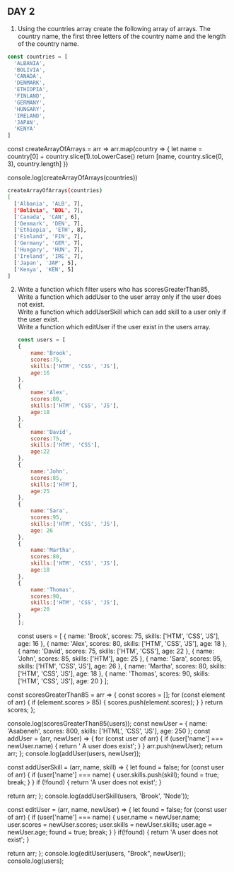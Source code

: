 ## DAY 2
1. Using the countries array create the following array of arrays. The country name, the first three letters of the country name and the length of the country name.

```js
const countries = [
  'ALBANIA',
  'BOLIVIA',
  'CANADA',
  'DENMARK',
  'ETHIOPIA',
  'FINLAND',
  'GERMANY',
  'HUNGARY',
  'IRELAND',
  'JAPAN',
  'KENYA'
]
```


const createArrayOfArrays = arr =>
  arr.map(country => {
    let name = country[0] + country.slice(1).toLowerCase()
    return [name, country.slice(0, 3), country.length]
  })

console.log(createArrayOfArrays(countries))

```sh
createArrayOfArrays(countries)
[
  ['Albania', 'ALB', 7],
  ['Bolivia', 'BOL', 7],
  ['Canada', 'CAN', 6],
  ['Denmark', 'DEN', 7],
  ['Ethiopia', 'ETH', 8],
  ['Finland', 'FIN', 7],
  ['Germany', 'GER', 7],
  ['Hungary', 'HUN', 7],
  ['Ireland', 'IRE', 7],
  ['Japan', 'JAP', 5],
  ['Kenya', 'KEN', 5]
]
```

 2.	Write a function which filter users who has  scoresGreaterThan85,  
	Write a function which addUser  to the user array only if the user does not exist.   
	Write a function which addUserSkill which can add skill to a user only if the user exist.   
	Write a function which editUser if the user exist in the users array.  
	```js
	const users = [
	{
		name:'Brook', 
		scores:75,
		skills:['HTM', 'CSS', 'JS'],
		age:16
	},
	{
		name:'Alex', 
		scores:80,
		skills:['HTM', 'CSS', 'JS'],
		age:18
	}, 
	{
		name:'David', 
		scores:75,
		skills:['HTM', 'CSS'],
		age:22
	}, 
	{
		name:'John', 
		scores:85,
		skills:['HTM'],
		age:25
	},
	{
		name:'Sara',
		scores:95,
		skills:['HTM', 'CSS', 'JS'],
		age: 26
	},
	{
		name:'Martha', 
		scores:80,
		skills:['HTM', 'CSS', 'JS'],
		age:18
	},
	{
		name:'Thomas',
		scores:90,
		skills:['HTM', 'CSS', 'JS'],
		age:20
	}
	];

	```
	const users = [
  {
    name: 'Brook',
    scores: 75,
    skills: ['HTM', 'CSS', 'JS'],
    age: 16
  },
  {
    name: 'Alex',
    scores: 80,
    skills: ['HTM', 'CSS', 'JS'],
    age: 18
  },
  {
    name: 'David',
    scores: 75,
    skills: ['HTM', 'CSS'],
    age: 22
  },
  {
    name: 'John',
    scores: 85,
    skills: ['HTM'],
    age: 25
  },
  {
    name: 'Sara',
    scores: 95,
    skills: ['HTM', 'CSS', 'JS'],
    age: 26
  },
  {
    name: 'Martha',
    scores: 80,
    skills: ['HTM', 'CSS', 'JS'],
    age: 18
  },
  {
    name: 'Thomas',
    scores: 90,
    skills: ['HTM', 'CSS', 'JS'],
    age: 20
  }
];

const scoresGreaterThan85 = arr => {
  const scores = [];
  for (const element of arr) {
    if (element.scores > 85) {
      scores.push(element.scores);
    }
  }
  return scores;
};

console.log(scoresGreaterThan85(users));
const newUser = {
  name: 'Asabeneh',
  scores: 800,
  skills: ['HTML', 'CSS', 'JS'],
  age: 250
};
const addUser = (arr, newUser) => {
  for (const user of arr) {
    if (user['name'] === newUser.name) {
      return ' A user does exist';
    }
  }
  arr.push(newUser);
  return arr;
};
console.log(addUser(users, newUser));

const addUserSkill = (arr, name, skill) => {
  let found = false;
  for (const user of arr) {
    if (user['name'] === name) {
      user.skills.push(skill);
      found = true;
      break;
    }
  }
  if (!found) {
    return 'A user does not exist';
  }

  return arr;
};
console.log(addUserSkill(users, 'Brook', 'Node'));

const editUser = (arr, name, newUser) => {
  let found = false;
  for (const user of arr) {
    if (user['name'] === name) {
      user.name = newUser.name;
      user.scores = newUser.scores;
      user.skills = newUser.skills;
      user.age = newUser.age;
      found = true;
      break;
    } 
  }
  if(!found) {
      return 'A user does not exist';
    }

  return arr;
};
console.log(editUser(users, "Brook", newUser));
console.log(users);
